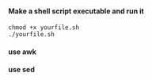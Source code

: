
#### Make a shell script executable and run it
```
chmod +x yourfile.sh
./yourfile.sh
```

#### use awk


#### use sed


